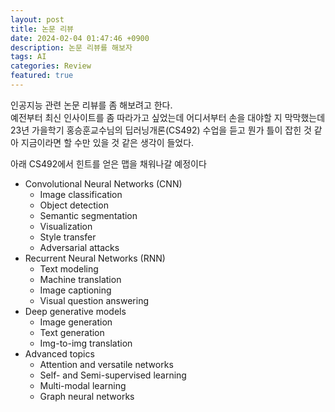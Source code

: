 ```yaml
---
layout: post
title: 논문 리뷰
date: 2024-02-04 01:47:46 +0900
description: 논문 리뷰를 해보자
tags: AI
categories: Review
featured: true
---
```


인공지능 관련 논문 리뷰를 좀 해보려고 한다. <br>
예전부터 최신 인사이트를 좀 따라가고 싶었는데 어디서부터 손을 대야할 지 막막했는데 23년 가을학기 홍승훈교수님의 딥러닝개론(CS492) 수업을 듣고 뭔가 틀이 잡힌 것 같아 지금이라면 할 수만 있을 것 같은 생각이 들었다. <br>

아래 CS492에서 힌트를 얻은 맵을 채워나갈 예정이다
- Convolutional Neural Networks (CNN)
    - Image classification
    - Object detection
    - Semantic segmentation
    - Visualization
    - Style transfer
    - Adversarial attacks
- Recurrent Neural Networks (RNN)
    - Text modeling
    - Machine translation
    - Image captioning
    - Visual question answering
- Deep generative models
    - Image generation
    - Text generation
    - Img-to-img translation
- Advanced topics
    - Attention and versatile networks
    - Self- and Semi-supervised learning
    - Multi-modal learning
    - Graph neural networks